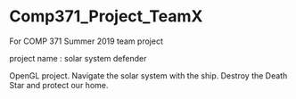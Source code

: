 # Comp371_Project_TeamX
For COMP 371 Summer 2019 team project  

project name : solar system defender

OpenGL project.
Navigate the solar system with the ship. 
Destroy the Death Star and protect our home.
